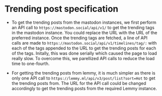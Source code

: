 # Trending post specification

- To get the trending posts from the mastodon instances, we first perform an API call to `https://mastodon.social/api/v1/` to get the trending tags in the mastodon instance. You could replace the URL with the URL of the preferred instance. Once the trending tags are fetched, a line of API calls are made to `https://mastodon.social/api/v1/timelines/tag/:` with each of the tags appended to the URL to get the trending posts for each of the tags. Initally, this was done serially which caused the page to load really slow. To overcome this, we parellized API calls to reduce the load time to one-fourth.

- For getting the trending posts from lemmy, it is much simpler as there is only one API call to `https://lemmy.ml/api/v3/post/list?sort=Hot` to get the trending posts from. The URL for the API call could be changed accordingly to get the trending posts from the required Lemmy instance.
